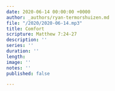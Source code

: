 ```yaml
---
date: 2020-06-14 00:00:00 +0000
author: _authors/ryan-termorshuizen.md
file: "/2020/2020-06-14.mp3"
title: Comfort
scripture: Matthew 7:24-27
description: ''
series: ''
duration: ''
length: 
image: ''
notes: ''
published: false

---
```

